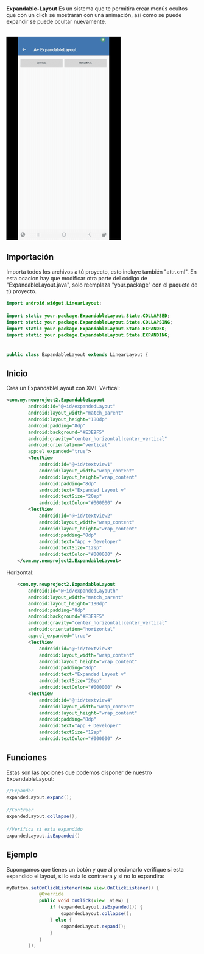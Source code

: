 </br><b>Expandable-Layout</b> Es un sistema que te permitira crear menús ocultos que con un click se mostraran con una animación, asi como se puede expandir se puede ocultar nuevamente.
    </br> </br>
    
<img src="./Preview/preview1.gif" width=300 title="Screen">
    
 ## Importación
 
Importa todos los archivos a tú proyecto, esto incluye también "attr.xml". En esta ocacion hay que modificar otra parte del código de "ExpandableLayout.java", solo reemplaza "your.package" con el paquete de tú proyecto.
 
 ```java
import android.widget.LinearLayout;

import static your.package.ExpandableLayout.State.COLLAPSED;
import static your.package.ExpandableLayout.State.COLLAPSING;
import static your.package.ExpandableLayout.State.EXPANDED;
import static your.package.ExpandableLayout.State.EXPANDING;


public class ExpandableLayout extends LinearLayout {
```

## Inicio

Crea un ExpandableLayout con XML Vertical:

```xml
<com.my.newproject2.ExpandableLayout
		android:id="@+id/expandedLayout"
		android:layout_width="match_parent"
		android:layout_height="180dp"
		android:padding="8dp"
		android:background="#E3E9F5"
		android:gravity="center_horizontal|center_vertical"
		android:orientation="vertical"
		app:el_expanded="true">
		<TextView
			android:id="@+id/textview1"
			android:layout_width="wrap_content"
			android:layout_height="wrap_content"
			android:padding="8dp"
			android:text="Expanded Layout v"
			android:textSize="20sp"
			android:textColor="#000000" />
		<TextView
			android:id="@+id/textview2"
			android:layout_width="wrap_content"
			android:layout_height="wrap_content"
			android:padding="8dp"
			android:text="App + Developer"
			android:textSize="12sp"
			android:textColor="#000000" />
	</com.my.newproject2.ExpandableLayout>
```
	
Horizontal:
	
```xml
	<com.my.newproject2.ExpandableLayout
		android:id="@+id/expandedLayouth"
		android:layout_width="match_parent"
		android:layout_height="180dp"
		android:padding="8dp"
		android:background="#E3E9F5"
		android:gravity="center_horizontal|center_vertical"
		android:orientation="horizontal"
		app:el_expanded="true">
		<TextView
			android:id="@+id/textview3"
			android:layout_width="wrap_content"
			android:layout_height="wrap_content"
			android:padding="8dp"
			android:text="Expanded Layout v"
			android:textSize="20sp"
			android:textColor="#000000" />
		<TextView
			android:id="@+id/textview4"
			android:layout_width="wrap_content"
			android:layout_height="wrap_content"
			android:padding="8dp"
			android:text="App + Developer"
			android:textSize="12sp"
			android:textColor="#000000" />
```
			
## Funciones

Estas son las opciones que podemos disponer de nuestro ExpandableLayout:

```java
//Expander
expandedLayout.expand();

//Contraer
expandedLayout.collapse();

//Verifica si esta expandido
expandedLayout.isExpanded()
```

## Ejemplo

Supongamos que tienes un botón y que al precionarlo verifique si esta expandido el layout, si lo esta lo contraera y si no lo expandira:

```java
myButton.setOnClickListener(new View.OnClickListener() {
			@Override
			public void onClick(View _view) {
				if (expandedLayout.isExpanded()) {
					expandedLayout.collapse();
				} else {
					expandedLayout.expand();
				}
			}
		});
```
